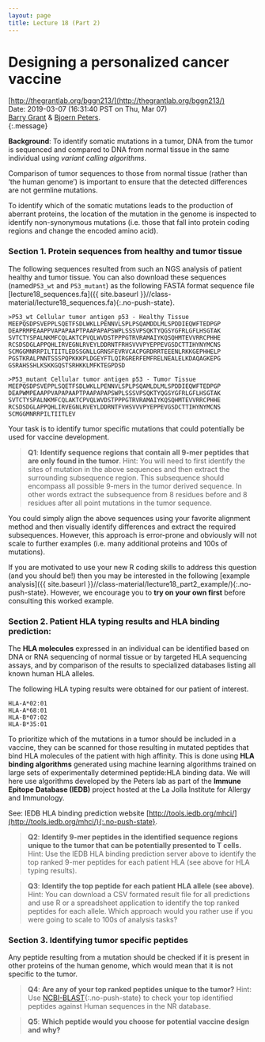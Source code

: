 ```yaml
---
layout: page
title: Lecture 18 (Part 2)
---
```



Designing a personalized cancer vaccine
================

[http://thegrantlab.org/bggn213/](http://thegrantlab.org/bggn213/)    
Date: 2019-03-07   (16:31:40 PST on Thu, Mar 07)  
[Barry Grant](http://thegrantlab.org) & 
[Bjoern Peters](https://www.lji.org/faculty-research/labs/peters/).  
{:.message}  


**Background**: To identify somatic mutations in a tumor, DNA from the tumor is sequenced and compared to DNA from normal tissue in the same individual using *variant calling algorithms*.  

Comparison of tumor sequences to those from normal tissue (rather than ‘the human genome’) is important to ensure that the detected differences are not germline mutations.    

To identify which of the somatic mutations leads to the production of aberrant proteins, the location of the mutation in the genome is inspected to identify non-synonymous mutations (i.e. those that fall into protein coding regions and change the encoded amino acid).  


### Section 1. Protein sequences from healthy and tumor tissue
The following sequences resulted from such an NGS analysis of patient healthy and tumor tissue. You can also download these sequences (named`P53_wt` and `P53_mutant`) as the following FASTA format sequence file [lecture18_sequences.fa]({{ site.baseurl }}//class-material/lecture18_sequences.fa){:.no-push-state}.

~~~
>P53_wt Cellular tumor antigen p53 - Healthy Tissue
MEEPQSDPSVEPPLSQETFSDLWKLLPENNVLSPLPSQAMDDLMLSPDDIEQWFTEDPGP
DEAPRMPEAAPPVAPAPAAPTPAAPAPAPSWPLSSSVPSQKTYQGSYGFRLGFLHSGTAK
SVTCTYSPALNKMFCQLAKTCPVQLWVDSTPPPGTRVRAMAIYKQSQHMTEVVRRCPHHE
RCSDSDGLAPPQHLIRVEGNLRVEYLDDRNTFRHSVVVPYEPPEVGSDCTTIHYNYMCNS
SCMGGMNRRPILTIITLEDSSGNLLGRNSFEVRVCACPGRDRRTEEENLRKKGEPHHELP
PGSTKRALPNNTSSSPQPKKKPLDGEYFTLQIRGRERFEMFRELNEALELKDAQAGKEPG
GSRAHSSHLKSKKGQSTSRHKKLMFKTEGPDSD

>P53_mutant Cellular tumor antigen p53 - Tumor Tissue
MEEPQSDPSVEPPLSQETFSDLWKLLPENNVLSPLPSQAMLDLMLSPDDIEQWFTEDPGP
DEAPWMPEAAPPVAPAPAAPTPAAPAPAPSWPLSSSVPSQKTYQGSYGFRLGFLHSGTAK
SVTCTYSPALNKMFCQLAKTCPVQLWVDSTPPPGTRVRAMAIYKQSQHMTEVVRRCPHHE
RCSDSDGLAPPQHLIRVEGNLRVEYLDDRNTFVHSVVVPYEPPEVGSDCTTIHYNYMCNS
SCMGGMNRRPILTIITLEV
~~~

Your task is to identify tumor specific mutations that could potentially be used for vaccine development. 

> **Q1**: **Identify sequence regions that contain all 9-mer peptides that are only found in the tumor**.  Hint: You will need to first identify the sites of mutation in the above sequences and then extract the surrounding subsequence region. This subsequence should encompass all possible 9-mers in the tumor derived sequence. In other words extract the subsequence from 8 residues before and 8 residues after all point mutations in the tumor sequence.

You could simply align the above sequences using your favorite alignment method and then visually identify differences and extract the required subsequences. However, this approach is error-prone and obviously will not scale to further examples (i.e. many additional proteins and 100s of mutations). 

If you are motivated to use your new R coding skills to address this question (and you should be!) then you may be interested in the following [example analysis]({{ site.baseurl }}//class-material/lecture18_part2_example/){:.no-push-state}. However, we encourage you to **try on your own first** before consulting this worked example.  


### Section 2. Patient HLA typing results and HLA binding prediction: 
The **HLA molecules** expressed in an individual can be identified based on DNA or RNA sequencing of normal tissue or by targeted HLA sequencing assays, and by comparison of the results to specialized databases listing all known human HLA alleles.

The following HLA typing results were obtained for our patient of interest.

~~~
HLA-A*02:01   
HLA-A*68:01 
HLA-B*07:02 
HLA-B*35:01
~~~


To prioritize which of the mutations in a tumor should be included in a vaccine, they can be scanned for those resulting in mutated peptides that bind HLA molecules of the patient with high affinity. This is done using **HLA binding algorithms** generated using machine learning algorithms trained on large sets of experimentally determined peptide:HLA binding data. We will here use algorithms developed by the Peters lab as part of the **Immune Epitope Database (IEDB)** project hosted at the La Jolla Institute for Allergy and Immunology.  

See: IEDB HLA binding prediction website [http://tools.iedb.org/mhci/](http://tools.iedb.org/mhci/){:.no-push-state}.  

> **Q2**: **Identify 9-mer peptides in the identified sequence regions unique to the tumor that can be potentially presented to T cells.** Hint: Use the IEDB HLA binding prediction server above to identify the top ranked 9-mer peptides for each patient HLA (see above for HLA typing results).  

 
> **Q3**: **Identify the top peptide for each patient HLA allele (see above)**. Hint: You can download a CSV formated result file for all predictions and use R or a spreadsheet application to identify the top ranked peptides for each allele. Which approach would you rather use if you were going to scale to 100s of analysis tasks?


### Section 3. Identifying tumor specific peptides
Any peptide resulting from a mutation should be checked if it is present in other proteins of the human genome, which would mean that it is not specific to the tumor. 

> **Q4**: **Are any of your top ranked peptides unique to the tumor?** Hint: Use [NCBI-BLAST](https://blast.ncbi.nlm.nih.gov/Blast.cgi?PAGE=Proteins){:.no-push-state} to check your top identified peptides against Human sequences in the NR database.

 
> **Q5**: **Which peptide would you choose for potential vaccine design and why?** 


